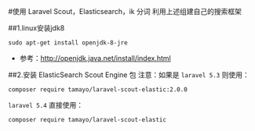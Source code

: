 #使用 Laravel Scout，Elasticsearch，ik 分词
利用上述组建自己的搜索框架

##1.linux安装jdk8

```
sudo apt-get install openjdk-8-jre
```

- 参考：http://openjdk.java.net/install/index.html

##2.安装 ElasticSearch Scout Engine 包
注意：如果是 `laravel 5.3` 则使用：

```
composer require tamayo/laravel-scout-elastic:2.0.0
```

`laravel 5.4` 直接使用：

```
composer require tamayo/laravel-scout-elastic
```

